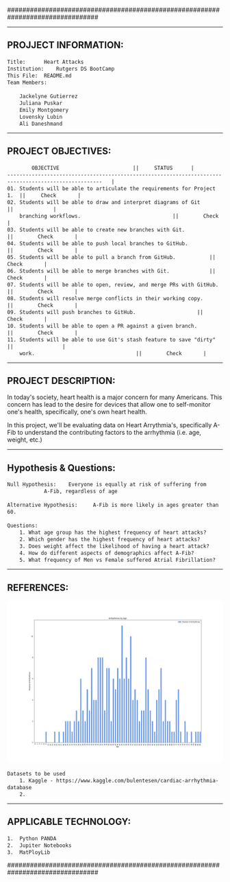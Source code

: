 ################################################################################

---------------------
PROJJECT INFORMATION:
---------------------

	Title: 		Heart Attacks
	Institution: 	Rutgers DS BootCamp
	This File:	README.md
	Team Members:
		
		Jackelyne Gutierrez
		Juliana Puskar
		Emily Montgomery
		Lovensky Lubin
		Ali Daneshmand

-------------------
PROJECT OBJECTIVES:
-------------------

			OBJECTIVE					     ||		STATUS		|
	-----------------------------------------------------------------------------------------------------	|
	01. Students will be able to articulate the requirements for Project 1.  ||		Check		|
	02. Students will be able to draw and interpret diagrams of Git 	     ||				|
	    branching workflows.						      ||		Check		|
	03. Students will be able to create new branches with Git.		      ||		Check		|
	04. Students will be able to push local branches to GitHub.		      ||		Check		|
	05. Students will be able to pull a branch from GitHub.		      ||		Check		|
	06. Students will be able to merge branches with Git.		      ||		Check		|
	07. Students will be able to open, review, and merge PRs with GitHub.     ||		Check		|
	08. Students will resolve merge conflicts in their working copy.	      ||		Check		|
	09. Students will push branches to GitHub.				      ||		Check		|
	10. Students will be able to open a PR against a given branch.	      ||		Check		|
	11. Students will be able to use Git's stash feature to save "dirty"      ||				|
	    work.							      ||		Check		|

--------------------
PROJECT DESCRIPTION:
--------------------

In today's society, heart health is a major concern for many Americans.  This 
concern has lead to the desire for devices that allow one to self-monitor one's
health, specifically, one's own heart health. 

In this project, we'll be evaluating data on Heart Arrythmia's, specifically A-Fib
to understand the contributing factors to the arrhythmia (i.e. age, weight, etc.)

-----------------------
Hypothesis & Questions:
-----------------------

	Null Hypothesis: 	Everyone is equally at risk of suffering from 
				A-Fib, regardless of age

	Alternative Hypothesis:  	A-Fib is more likely in ages greater than 60.

	Questions:
		1. What age group has the highest frequency of heart attacks?
		2. Which gender has the highest frequency of heart attacks?
		3. Does weight affect the likelihood of having a heart attack?
		4. How do different aspects of demographics affect A-Fib?
		5. What frequency of Men vs Female suffered Atrial Fibrillation?


-----------
REFERENCES:
-----------

![alt text](https://github.com/Almandiro/Rutgers_DS_Project_1/blob/main/images/age_bar.png?raw=true)

	Datasets to be used
		1. Kaggle - https://www.kaggle.com/bulentesen/cardiac-arrhythmia-database 
		2. 


----------------------
APPLICABLE TECHNOLOGY:
----------------------
	1.  Python PANDA
	2.  Jupiter Notebooks
	3.  MatPloyLib

################################################################################

